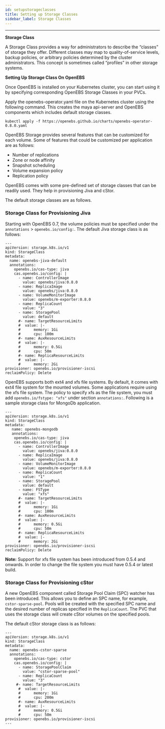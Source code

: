 ```yaml
---
id: setupstorageclasses
title: Setting up Storage Classes
sidebar_label: Storage Classes
---
```


------

**Storage Class**

A Storage Class provides a way for administrators to describe the “classes” of storage they offer. Different classes may map to quality-of-service levels, backup policies, or arbitrary policies determined by the cluster administrators. This concept is sometimes called “profiles” in other storage systems.

**Setting Up Storage Class On OpenEBS**

Once OpenEBS is installed on your Kubernetes cluster, you can start using it by specifying corresponding OpenEBS Storage Classes in your PVCs.

Apply the openebs-operator.yaml file on the Kubernetes cluster using the following command. This creates the maya api-server and OpenEBS components which includes default storage classes.

```
kubectl apply -f https://openebs.github.io/charts/openebs-operator-0.8.0.yaml
```

OpenEBS Storage provides several features that can be customized for each volume. Some of features that could be customized per application are as follows:

- Number of replications
- Zone or node affinity
- Snapshot scheduling
- Volume expansion policy
- Replication policy

OpenEBS comes with some pre-defined set of storage classes that can be readily used. They help in provisioning Jiva and cStor. 

The default storage classes are as follows. 

### Storage Class for Provisioning Jiva

Starting with OpenEBS 0.7, the volume policies must be specified under the `annotations` > `openebs.io/config:`. The default Jiva storage class is as follows:

```
---
apiVersion: storage.k8s.io/v1
kind: StorageClass
metadata:
  name: openebs-jiva-default
  annotations:
    openebs.io/cas-type: jiva
    cas.openebs.io/config: |
      - name: ControllerImage
        value: openebs/jiva:0.8.0
      - name: ReplicaImage
        value: openebs/jiva:0.8.0
      - name: VolumeMonitorImage
        value: openebs/m-exporter:0.8.0
      - name: ReplicaCount
        value: "3"
      - name: StoragePool
        value: default
      #- name: TargetResourceLimits
      #  value: |-
      #      memory: 1Gi
      #      cpu: 100m
      #- name: AuxResourceLimits
      #  value: |-
      #      memory: 0.5Gi
      #      cpu: 50m
      #- name: ReplicaResourceLimits
      #  value: |-
      #      memory: 2Gi
provisioner: openebs.io/provisioner-iscsi
reclaimPolicy: Delete
```

OpenEBS supports both ext4 and xfs file systems. By default, it comes with ext4 file system for the mounted volumes. Some applications require using the xfs file system. The policy to specify xfs as the file system, you must add `openebs.io/fstype: "xfs"` under section `annotations:`. Following is a sample storage class for MongoDb application.

```
---
apiVersion: storage.k8s.io/v1
kind: StorageClass
metadata:
   name: openebs-mongodb
   annotations:
   	openebs.io/cas-type: jiva
    cas.openebs.io/config: |
      - name: ControllerImage
        value: openebs/jiva:0.8.0
      - name: ReplicaImage
        value: openebs/jiva:0.8.0
      - name: VolumeMonitorImage
        value: openebs/m-exporter:0.8.0
      - name: ReplicaCount
        value: "1"
      - name: StoragePool
        value: default
      - name: FSType
        value: "xfs"
      #- name: TargetResourceLimits
      #  value: |-
      #      memory: 1Gi
      #      cpu: 100m
      #- name: AuxResourceLimits
      #  value: |-
      #      memory: 0.5Gi
      #      cpu: 50m
      #- name: ReplicaResourceLimits
      #  value: |-
      #      memory: 2Gi
provisioner: openebs.io/provisioner-iscsi
reclaimPolicy: Delete
```

**Note:** Support for xfs file system has been introduced from 0.5.4 and onwards. In order to change the file system you must have 0.5.4 or latest build.


### Storage Class for Provisioning cStor

A new OpenEBS component called Storage Pool Claim (SPC) watcher has been introduced. This allows you to define an SPC name, for example,  `cstor-sparse-pool`. Pools will be created with the specified SPC name and the desired number of replicas specified in the `ReplicaCount`. The PVC that uses the storage class will create cStor volumes on the specified pools.

The default cStor storage class is as follows:

```
---
apiVersion: storage.k8s.io/v1
kind: StorageClass
metadata:
  name: openebs-cstor-sparse
  annotations:
    openebs.io/cas-type: cstor
    cas.openebs.io/config: |
      - name: StoragePoolClaim
        value: "cstor-sparse-pool"
      - name: ReplicaCount
        value: "3"
     #- name: TargetResourceLimits
      #  value: |-
      #      memory: 1Gi
      #      cpu: 200m
      #- name: AuxResourceLimits
      #  value: |-
      #      memory: 0.5Gi
      #      cpu: 50m
provisioner: openebs.io/provisioner-iscsi
---
```

<!-- Hotjar Tracking Code for https://docs.openebs.io -->
<script>
   (function(h,o,t,j,a,r){
       h.hj=h.hj||function(){(h.hj.q=h.hj.q||[]).push(arguments)};
       h._hjSettings={hjid:785693,hjsv:6};
       a=o.getElementsByTagName('head')[0];
       r=o.createElement('script');r.async=1;
       r.src=t+h._hjSettings.hjid+j+h._hjSettings.hjsv;
       a.appendChild(r);
   })(window,document,'https://static.hotjar.com/c/hotjar-','.js?sv=');
</script>
